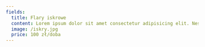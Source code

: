```yaml
---
fields:
  title: Flary iskrowe
  content: Lorem ipsum dolor sit amet consectetur adipisicing elit. Nesciunt hic doloribus consequuntur. \n  Dolores, eos. Ad cupiditate tenetur soluta eaque officiis, ut ullam, perspiciatis nemo hic itaque doloribus,  \n  inventore commodi totam. Check
  image: /iskry.jpg
  price: 100 zł/doba
---
```

